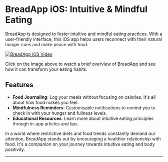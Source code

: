 # BreadApp iOS: Intuitive & Mindful Eating

BreadApp is designed to foster intuitive and mindful eating practices. With a user-friendly interface, this iOS app helps users reconnect with their natural hunger cues and make peace with food.

[![BreadApp iOS Video](http://img.youtube.com/vi/o2RNrZweZ-E/0.jpg)](https://youtu.be/o2RNrZweZ-E "BreadApp iOS: Intuitive & Mindful Eating")

Click on the image above to watch a brief overview of BreadApp and see how it can transform your eating habits.

## Features

- **Food Journaling**: Log your meals without focusing on calories. It's all about how food makes you feel.
- **Mindfulness Reminders**: Customisable notifications to remind you to check in with your hunger and fullness levels.
- **Educational Resources**: Learn more about intuitive eating principles through in-app articles and tips.

In a world where restrictive diets and food trends constantly demand our attention, BreadApp stands out by encouraging a healthier relationship with food. It's a companion on your journey towards intuitive eating and body positivity.

---
